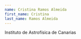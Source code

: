 ```yaml
---
name: Cristina Ramos Almeida
first_name: Cristina
last_name: Ramos Almeida
---
```


Instituto de Astrofísica de Canarias